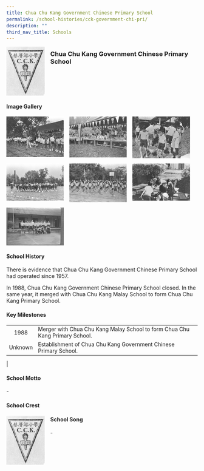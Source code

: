 ```yaml
---
title: Chua Chu Kang Government Chinese Primary School
permalink: /school-histories/cck-government-chi-pri/
description: ""
third_nav_title: Schools
---
```

<img src="/images/cckgovtchipri1.png" style="width:20%;margin-right:15px;" align = "left">

### **Chua Chu Kang Government Chinese Primary School**

<br clear="left">

#### **Image Gallery**

<p><a href="/images/cckgovtchipri2.jpg">  
<img src="/images/cckgovtchipri2.jpg" style="width:30%;margin-right:15px;" align = "left">
</a></p>

<p><a href="/images/cckgovtchipri3.jpg">  
<img src="/images/cckgovtchipri3.jpg" style="width:30%;margin-right:15px;" align = "left">
</a></p>

<p><a href="/images/cckgovtchipri4.jpg">  
<img src="/images/cckgovtchipri4.jpg" style="width:30%;margin-right:15px;" align = "left">
</a></p>

<br clear="left">

<p><a href="/images/cckgovtchipri5.jpg">  
<img src="/images/cckgovtchipri5.jpg" style="width:30%;margin-right:15px;" align = "left">
</a></p>

<p><a href="/images/cckgovtchipri6.jpg">  
<img src="/images/cckgovtchipri6.jpg" style="width:30%;margin-right:15px;" align = "left">
</a></p>

<p><a href="/images/cckgovtchipri7.jpg">  
<img src="/images/cckgovtchipri7.jpg" style="width:30%;margin-right:15px;" align = "left">
</a></p>

<br clear="left">

<p><a href="/images/cckgovtchipri8.jpg">  
<img src="/images/cckgovtchipri8.jpg" style="width:30%;margin-right:15px;" align = "left">
</a></p>

<br clear="left">

#### **School History**
There is evidence that Chua Chu Kang Government Chinese Primary School had operated since 1957.   
  
In 1988, Chua Chu Kang Government Chinese Primary School closed. In the same year, it merged with Chua Chu Kang Malay School to form Chua Chu Kang Primary School.

#### **Key Milestones**

|  |  |
|:---:|---|
| 1988 | Merger with Chua Chu Kang Malay School to form Chua Chu Kang Primary School. |
| Unknown | Establishment of Chua Chu Kang Government Chinese Primary School. |
|

#### **School Motto**
\-

#### **School Crest**
<img src="/images/cckgovtchipri1.png" style="width:20%;margin-right:15px;" align = "left">

#### **School Song**
\-